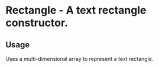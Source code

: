 # Rectangle - A text rectangle constructor.

## Usage

Uses a multi-dimensional array to represent a text rectangle.
